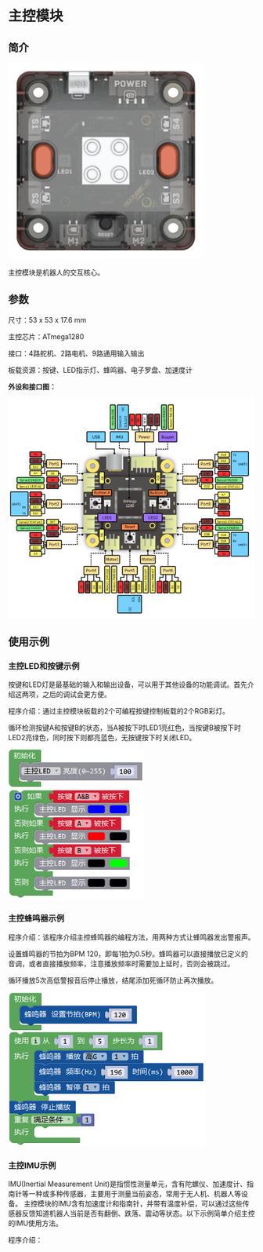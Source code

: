 # 主控模块

## 简介

![](./images/render_controller.png)

主控模块是机器人的交互核心。

## 参数

尺寸：53 x 53 x 17.6 mm

主控芯片：ATmega1280

接口：4路舵机、2路电机、9路通用输入输出

板载资源：按键、LED指示灯、蜂鸣器、电子罗盘、加速度计

**外设和接口图：**

![](./images/pinout_controller.png)

## 使用示例

### 主控LED和按键示例

按键和LED灯是最基础的输入和输出设备，可以用于其他设备的功能调试。首先介绍这两项，之后的调试会更方便。

程序介绍：通过主控模块板载的2个可编程按键控制板载的2个RGB彩灯。

循环检测按键A和按键B的状态，当A被按下时LED1亮红色，当按键B被按下时LED2亮绿色，同时按下则都亮蓝色，无按键按下时关闭LED。

![](./images/Mixly_example_controller_LEDbutton.png)

### 主控蜂鸣器示例

程序介绍：该程序介绍主控蜂鸣器的编程方法，用两种方式让蜂鸣器发出警报声。

设置蜂鸣器的节拍为BPM 120，即每1拍为0.5秒。蜂鸣器可以直接播放已定义的音调，或者直接播放频率，注意播放频率时需要加上延时，否则会被跳过。

循环播放5次高低警报音后停止播放，结尾添加死循环防止再次播放。

![](./images/Mixly_example_controller_buzzer.png)

### 主控IMU示例

IMU(Inertial Measurement Unit)是指惯性测量单元，含有陀螺仪、加速度计、指南针等一种或多种传感器，主要用于测量当前姿态，常用于无人机、机器人等设备。
主控模块的IMU含有加速度计和指南针，并带有温度补偿，可以通过这些传感器反馈知道机器人当前是否有翻倒、跌落、震动等状态。以下示例简单介绍主控的IMU使用方法。

程序介绍：